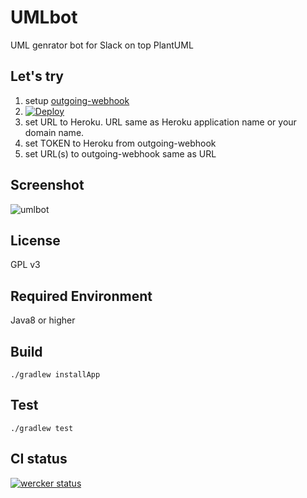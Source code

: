 # UMLbot

UML genrator bot for Slack on top PlantUML

## Let's try

1. setup [outgoing-webhook](https://my.slack.com/services/new/outgoing-webhook)
2. [![Deploy](https://www.herokucdn.com/deploy/button.png)](https://heroku.com/deploy)
3. set URL to Heroku. URL same as Heroku application name or your domain name.
4. set TOKEN to Heroku from outgoing-webhook
5. set URL(s) to outgoing-webhook same as URL

## Screenshot

![umlbot](https://raw.githubusercontent.com/taichi/umlbot/master/docs/umlbot.png)

## License

GPL v3

## Required Environment

Java8 or higher

## Build

    ./gradlew installApp

## Test

    ./gradlew test

## CI status

[![wercker status](https://app.wercker.com/status/c1ba9b381bde8b76b181c3d4a1cc90d0/m "wercker status")](https://app.wercker.com/project/bykey/c1ba9b381bde8b76b181c3d4a1cc90d0)
